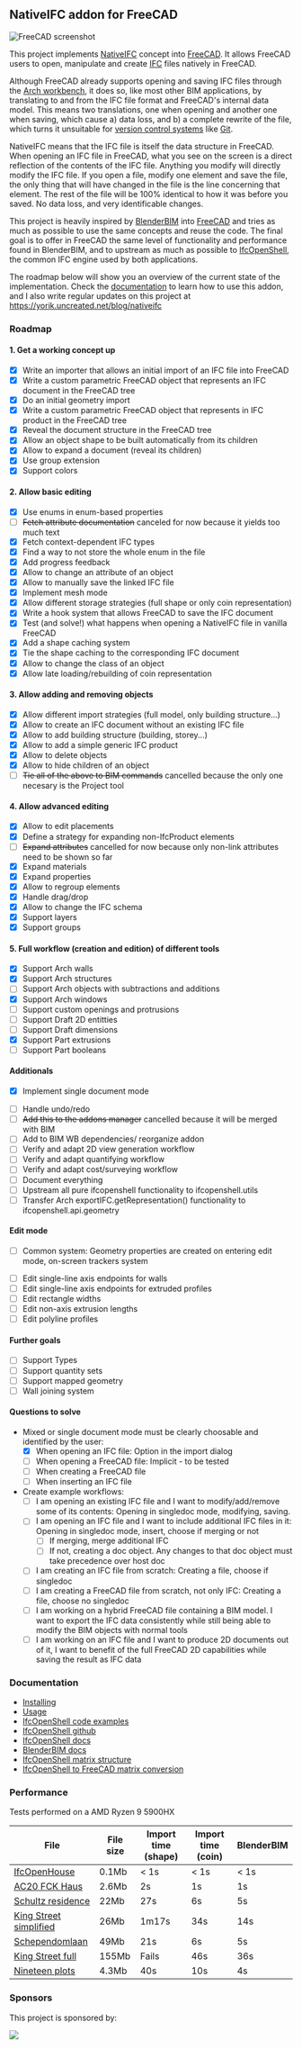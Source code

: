 ## NativeIFC addon for FreeCAD

![FreeCAD screenshot](doc/images/main.jpg)

This project implements [NativeIFC](https://github.com/brunopostle/ifcmerge/blob/main/docs/whitepaper.rst) concept into [FreeCAD](https://freecad.org). It allows FreeCAD users to open, manipulate and create [IFC](https://en.wikipedia.org/wiki/Industry_Foundation_Classes) files natively in FreeCAD.

Although FreeCAD already supports opening and saving IFC files through the [Arch workbench](https://wiki.freecad.org/Arch_Workbench), it does so, like most other BIM applications, by translating to and from the IFC file format and FreeCAD's internal data model. This means two translations, one when opening and another one when saving, which cause a) data loss, and b) a complete rewrite of the file, which turns it unsuitable for [version control systems](https://en.wikipedia.org/wiki/Version_control) like [Git](https://en.wikipedia.org/wiki/Git).

NativeIFC means that the IFC file is itself the data structure in FreeCAD. When opening an IFC file in FreeCAD, what you see on the screen is a direct reflection of the contents of the IFC file. Anything you modify will directly modify the IFC file. If you open a file, modify one element and save the file, the only thing that will have changed in the file is the line concerning that element. The rest of the file will be 100% identical to how it was before you saved. No data loss, and very identificable changes.

This project is heavily inspired by [BlenderBIM](https://blenderbim.org) into [FreeCAD](https://freecad.org) and tries as much as possible to use the same concepts and reuse the code. The final goal is to offer in FreeCAD the same level of functionality and performance found in BlenderBIM, and to upstream as much as possible to [IfcOpenShell](https://ifcopenshell.org), the common IFC engine used by both applications.

The roadmap below will show you an overview of the current state of the implementation. Check the [documentation](doc/README.md) to learn how to use this addon, and I also write regular updates on this project at https://yorik.uncreated.net/blog/nativeifc

### Roadmap

#### 1. Get a working concept up

* [x] Write an importer that allows an initial import of an IFC file into FreeCAD
* [x] Write a custom parametric FreeCAD object that represents an IFC document in the FreeCAD tree
* [x] Do an initial geometry import
* [x] Write a custom parametric FreeCAD object that represents in IFC product in the FreeCAD tree
* [x] Reveal the document structure in the FreeCAD tree
* [x] Allow an object shape to be built automatically from its children
* [x] Allow to expand a document (reveal its children)
* [x] Use group extension
* [x] Support colors

#### 2. Allow basic editing

* [x] Use enums in enum-based properties
* [ ] ~~Fetch attribute documentation~~ canceled for now because it yields too much text
* [x] Fetch context-dependent IFC types
* [x] Find a way to not store the whole enum in the file
* [x] Add progress feedback
* [x] Allow to change an attribute of an object
* [x] Allow to manually save the linked IFC file
* [x] Implement mesh mode
* [x] Allow different storage strategies (full shape or only coin representation)
* [x] Write a hook system that allows FreeCAD to save the IFC document
* [x] Test (and solve!) what happens when opening a NativeIFC file in vanilla FreeCAD
* [x] Add a shape caching system
* [x] Tie the shape caching to the corresponding IFC document
* [x] Allow to change the class of an object
* [x] Allow late loading/rebuilding of coin representation

#### 3. Allow adding and removing objects

* [x] Allow different import strategies (full model, only building structure...)
* [x] Allow to create an IFC document without an existing IFC file
* [x] Allow to add building structure (building, storey...)
* [x] Allow to add a simple generic IFC product
* [x] Allow to delete objects
* [x] Allow to hide children of an object
* [ ] ~~Tie all of the above to BIM commands~~ cancelled because the only one necesary is the Project tool

#### 4. Allow advanced editing

* [x] Allow to edit placements
* [x] Define a strategy for expanding non-IfcProduct elements
* [ ] ~~Expand attributes~~ cancelled for now because only non-link attributes need to be shown so far
* [x] Expand materials
* [x] Expand properties
* [x] Allow to regroup elements
* [x] Handle drag/drop
* [x] Allow to change the IFC schema
* [x] Support layers
* [x] Support groups

#### 5. Full workflow (creation and edition) of different tools

* [x] Support Arch walls
* [x] Support Arch structures
* [ ] Support Arch objects with subtractions and additions
* [x] Support Arch windows
* [ ] Support custom openings and protrusions
* [ ] Support Draft 2D entitties
* [ ] Support Draft dimensions
* [x] Support Part extrusions
* [ ] Support Part booleans

#### Additionals

- [x] Implement single document mode
* [ ] Handle undo/redo
* [ ] ~~Add this to the addons manager~~ cancelled because it will be merged with BIM
* [ ] Add to BIM WB dependencies/ reorganize addon
* [ ] Verify and adapt 2D view generation workflow
* [ ] Verify and adapt quantifying workflow
* [ ] Verify and adapt cost/surveying workflow
* [ ] Document everything
* [ ] Upstream all pure ifcopenshell functionality to ifcopenshell.utils
* [ ] Transfer Arch exportIFC.getRepresentation() functionality to ifcopenshell.api.geometry

#### Edit mode

- [ ] Common system: Geometry properties are created on entering edit mode, on-screen trackers system
* [ ] Edit single-line axis endpoints for walls
* [ ] Edit single-line axis endpoints for extruded profiles
* [ ] Edit rectangle widths
* [ ] Edit non-axis extrusion lengths
* [ ] Edit polyline profiles

#### Further goals

* [ ] Support Types
* [ ] Support quantity sets
* [ ] Support mapped geometry
* [ ] Wall joining system

#### Questions to solve

* Mixed or single document mode must be clearly choosable and identified by the user:
  * [x] When opening an IFC file: Option in the import dialog
  * [ ] When opening a FreeCAD file: Implicit - to be tested
  * [ ] When creating a FreeCAD file
  * [ ] When inserting an IFC file
* Create example workflows:
  * [ ] I am opening an existing IFC file and I want to modify/add/remove some of its contents: Opening in singledoc mode, modifying, saving.
  * [ ] I am opening an IFC file and I want to include additional IFC files in it: Opening in singledoc mode, insert, choose if merging or not
    * [ ] If merging, merge additional IFC
    * [ ] If not, creating a doc object. Any changes to that doc object must take precedence over host doc
  * [ ] I am creating an IFC file from scratch: Creating a file, choose if singledoc
  * [ ] I am creating a FreeCAD file from scratch, not only IFC: Creating a file, choose no singledoc
  * [ ] I am working on a hybrid FreeCAD file containing a BIM model. I want to export the IFC data consistently while still being able to modify the BIM objects with normal tools
  * [ ] I am working on an IFC file and I want to produce 2D documents out of it, I want to benefit of the full FreeCAD 2D capabilities while saving the result as IFC data

### Documentation

* [Installing](doc/installation.md)
* [Usage](doc/README.md)
* [IfcOpenShell code examples](doc/code_examples.md)
* [IfcOpenShell github](https://github.com/IfcOpenShell/IfcOpenShell)
* [IfcOpenShell docs](https://blenderbim.org/docs-python/ifcopenshell.html)
* [BlenderBIM docs](https://blenderbim.org/docs/)
* [IfcOpenShell matrix structure](https://github.com/IfcOpenShell/IfcOpenShell/issues/1440)
* [IfcOpenShell to FreeCAD matrix conversion](https://pythoncvc.net/?cat=203)

### Performance

Tests performed on a AMD Ryzen 9 5900HX

| File                                                                                                                                                    | File size | Import time (shape) | Import time (coin) | BlenderBIM |
| ------------------------------------------------------------------------------------------------------------------------------------------------------- | --------- | ------------------- | ------------------ | ---------- |
| [IfcOpenHouse](https://github.com/aothms/IfcOpenHouse)                                                                                                  | 0.1Mb     | < 1s                | < 1s               | < 1s       |
| [AC20 FCK Haus](https://www.ifcwiki.org/images/e/e3/AC20-FZK-Haus.ifc)                                                                                  | 2.6Mb     | 2s                  | 1s                 | 1s         |
| [Schultz residence](https://github.com/OpeningDesign/Schultz_Residence/tree/master/Model)                                                               | 22Mb      | 27s                 | 6s                 | 5s         |
| [King Street simplified](http://www.simaud.org/datasets/)                                                                                               | 26Mb      | 1m17s               | 34s                | 14s        |
| [Schependomlaan](https://github.com/buildingSMART/Sample-Test-Files/blob/master/IFC%202x3/Schependomlaan/Design%20model%20IFC/IFC%20Schependomlaan.ifc) | 49Mb      | 21s                 | 6s                 | 5s         |
| [King Street full](http://www.simaud.org/datasets/)                                                                                                     | 155Mb     | Fails               | 46s                | 36s        |
| [Nineteen plots](https://forum.freecadweb.org/viewtopic.php?style=1&p=646935&sid=464a4dcd0f99a5903c749df51f3e73b0#p646935)                              | 4.3Mb     | 40s                 | 10s                | 4s         |

### Sponsors

This project is sponsored by:

[![](doc/images/otfn-logo.png)](https://opentoolchain-foundation.org/)
